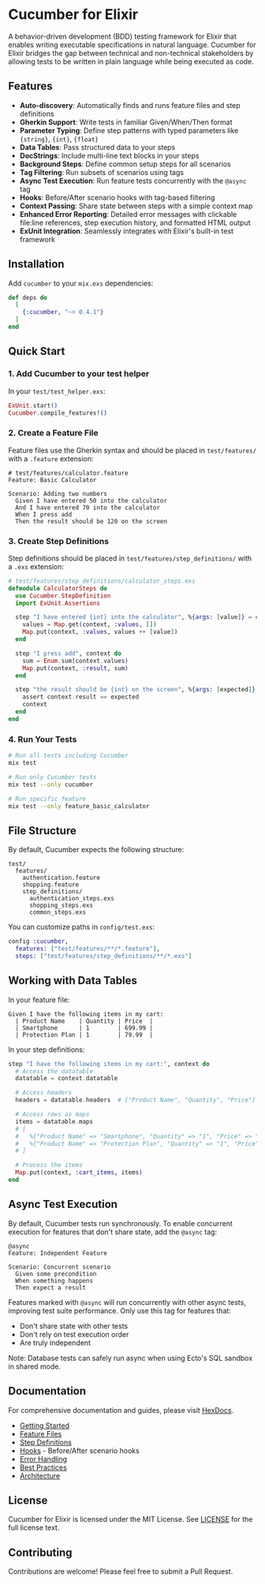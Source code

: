 # Cucumber for Elixir

A behavior-driven development (BDD) testing framework for Elixir that enables writing executable specifications in natural language. Cucumber for Elixir bridges the gap between technical and non-technical stakeholders by allowing tests to be written in plain language while being executed as code.

## Features

- **Auto-discovery**: Automatically finds and runs feature files and step definitions
- **Gherkin Support**: Write tests in familiar Given/When/Then format
- **Parameter Typing**: Define step patterns with typed parameters like `{string}`, `{int}`, `{float}`
- **Data Tables**: Pass structured data to your steps
- **DocStrings**: Include multi-line text blocks in your steps
- **Background Steps**: Define common setup steps for all scenarios
- **Tag Filtering**: Run subsets of scenarios using tags
- **Async Test Execution**: Run feature tests concurrently with the `@async` tag
- **Hooks**: Before/After scenario hooks with tag-based filtering
- **Context Passing**: Share state between steps with a simple context map
- **Enhanced Error Reporting**: Detailed error messages with clickable file:line references, step execution history, and formatted HTML output
- **ExUnit Integration**: Seamlessly integrates with Elixir's built-in test framework

## Installation

Add `cucumber` to your `mix.exs` dependencies:

```elixir
def deps do
  [
    {:cucumber, "~> 0.4.1"}
  ]
end
```

## Quick Start

### 1. Add Cucumber to your test helper

In your `test/test_helper.exs`:

```elixir
ExUnit.start()
Cucumber.compile_features!()
```

### 2. Create a Feature File

Feature files use the Gherkin syntax and should be placed in `test/features/` with a `.feature` extension:

```gherkin
# test/features/calculator.feature
Feature: Basic Calculator

Scenario: Adding two numbers
  Given I have entered 50 into the calculator
  And I have entered 70 into the calculator
  When I press add
  Then the result should be 120 on the screen
```

### 3. Create Step Definitions

Step definitions should be placed in `test/features/step_definitions/` with a `.exs` extension:

```elixir
# test/features/step_definitions/calculator_steps.exs
defmodule CalculatorSteps do
  use Cucumber.StepDefinition
  import ExUnit.Assertions

  step "I have entered {int} into the calculator", %{args: [value]} = context do
    values = Map.get(context, :values, [])
    Map.put(context, :values, values ++ [value])
  end

  step "I press add", context do
    sum = Enum.sum(context.values)
    Map.put(context, :result, sum)
  end

  step "the result should be {int} on the screen", %{args: [expected]} = context do
    assert context.result == expected
    context
  end
end
```

### 4. Run Your Tests

```bash
# Run all tests including Cucumber
mix test

# Run only Cucumber tests
mix test --only cucumber

# Run specific feature
mix test --only feature_basic_calculator
```

## File Structure

By default, Cucumber expects the following structure:

```
test/
  features/
    authentication.feature
    shopping.feature
    step_definitions/
      authentication_steps.exs
      shopping_steps.exs
      common_steps.exs
```

You can customize paths in `config/test.exs`:

```elixir
config :cucumber,
  features: ["test/features/**/*.feature"],
  steps: ["test/features/step_definitions/**/*.exs"]
```

## Working with Data Tables

In your feature file:
```gherkin
Given I have the following items in my cart:
  | Product Name    | Quantity | Price  |
  | Smartphone      | 1        | 699.99 |
  | Protection Plan | 1        | 79.99  |
```

In your step definitions:
```elixir
step "I have the following items in my cart:", context do
  # Access the datatable
  datatable = context.datatable

  # Access headers
  headers = datatable.headers  # ["Product Name", "Quantity", "Price"]

  # Access rows as maps
  items = datatable.maps
  # [
  #   %{"Product Name" => "Smartphone", "Quantity" => "1", "Price" => "699.99"},
  #   %{"Product Name" => "Protection Plan", "Quantity" => "1", "Price" => "79.99"}
  # ]

  # Process the items
  Map.put(context, :cart_items, items)
end
```

## Async Test Execution

By default, Cucumber tests run synchronously. To enable concurrent execution for features that don't share state, add the `@async` tag:

```gherkin
@async
Feature: Independent Feature

Scenario: Concurrent scenario
  Given some precondition
  When something happens
  Then expect a result
```

Features marked with `@async` will run concurrently with other async tests, improving test suite performance. Only use this tag for features that:
- Don't share state with other tests
- Don't rely on test execution order
- Are truly independent

Note: Database tests can safely run async when using Ecto's SQL sandbox in shared mode.

## Documentation

For comprehensive documentation and guides, please visit [HexDocs](https://hexdocs.pm/cucumber).

- [Getting Started](https://hexdocs.pm/cucumber/getting_started.html)
- [Feature Files](https://hexdocs.pm/cucumber/feature_files.html)
- [Step Definitions](https://hexdocs.pm/cucumber/step_definitions.html)
- [Hooks](https://hexdocs.pm/cucumber/hooks.html) - Before/After scenario hooks
- [Error Handling](https://hexdocs.pm/cucumber/error_handling.html)
- [Best Practices](https://hexdocs.pm/cucumber/best_practices.html)
- [Architecture](https://hexdocs.pm/cucumber/architecture.html)

## License

Cucumber for Elixir is licensed under the MIT License. See [LICENSE](LICENSE) for the full license text.

## Contributing

Contributions are welcome! Please feel free to submit a Pull Request.